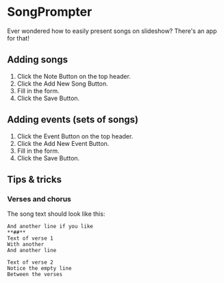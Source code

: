 # SongPrompter

Ever wondered how to easily present songs on slideshow? There's an app for that!

## Adding songs

1. Click the Note Button on the top header.
2. Click the Add New Song Button.
3. Fill in the form.
4. Click the Save Button.

## Adding events (sets of songs)

1. Click the Event Button on the top header.
2. Click the Add New Event Button.
3. Fill in the form.
4. Click the Save Button.

## Tips & tricks

### Verses and chorus

The song text should look like this:

```Text of chorus
And another line if you like
**##**
Text of verse 1
With another
And another line

Text of verse 2
Notice the empty line
Between the verses
```
